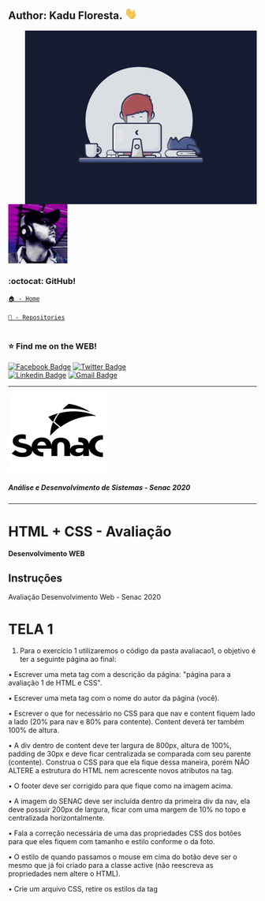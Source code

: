 <h2> Author: Kadu Floresta. <img src="https://github.com/KaduFloresta/KaduFloresta/blob/main/img/Hi.gif?raw=true" width="25"></h2>
<img align="right" alt="GIF" src="https://github.com/KaduFloresta/KaduFloresta/blob/main/img/gif2.gif?raw=true" width="470";/>

<a href="https://www.linkedin.com/in/kadufloresta/">
 <img src="https://github.com/KaduFloresta/KaduFloresta/blob/main/img/profile.gif?raw=true" width="120px; alt=""/></b></a>  
 <br>
 
<h3>:octocat: GitHub!</h3>
 <code><a href="https://github.com/KaduFloresta" title="HomeGit">🏠 - Home</a><br></code><br>
 <code><a href="https://github.com/KaduFloresta?tab=repositories" title="RepoGit">📂 - Repositories</a><br></code>
 
<br>

<h3>⭐ Find me on the WEB!</h3>

[![Facebook Badge](https://img.shields.io/badge/-Kadu_Floresta-lightblue?style=flat-square&logo=Facebook&logoColor=white&link=https://www.facebook.com/kadu.floresta)](https://www.facebook.com/kadu.floresta)
[![Twitter Badge](https://img.shields.io/badge/-@kadu_kururu-1ca0f1?style=flat-square&labelColor=1ca0f1&logo=twitter&logoColor=white&link=https://twitter.com/kadu_kururu)](https://twitter.com/kadu_kururu)
<br>
[![Linkedin Badge](https://img.shields.io/badge/-Kadu_Floresta-blue?style=flat-square&logo=Linkedin&logoColor=white&link=https://www.linkedin.com/in/kadufloresta/)](https://www.linkedin.com/in/kadufloresta/)
[![Gmail Badge](https://img.shields.io/badge/-cefloresta1@gmail.com-c14438?style=flat-square&logo=Gmail&logoColor=white&link=mailto:cefloresta1@gmail.com)](mailto:cefloresta1@gmail.com)

<hr>
<a href="https://portal.sc.senac.br/portal/site/descontos-e-bolsas/senac-joinville"><img src="https://github.com/KaduFloresta/JavaScript_WebSite/raw/master/img/senac.png" alt="drawing" width="200"/></a><h5>Análise e Desenvolvimento de Sistemas - Senac 2020</h5> 

---

# HTML + CSS  - Avaliação

**Desenvolvimento WEB**

## Instruções
Avaliação Desenvolvimento Web - Senac 2020

# TELA 1

1.	Para o exercício 1 utilizaremos o código da pasta avaliacao1, o objetivo é ter a seguinte página ao final:

•	Escrever uma meta tag com a descrição da página: "página para a avaliação 1 de HTML e CSS".

•	Escrever uma meta tag com o nome do autor da página (você).

•	Escrever o que for necessário no CSS para que nav e content fiquem lado a lado (20% para nav e 80% para contente). Content deverá ter também 100% de altura.

•	A div dentro de content deve ter largura de 800px, altura de 100%, padding de 30px e deve ficar centralizada se comparada com seu parente (contente). Construa o CSS para que ela fique dessa maneira, porém NÃO ALTERE a estrutura do HTML nem acrescente novos atributos na tag.

•	O footer deve ser corrigido para que fique como na imagem acima.

•	A imagem do SENAC deve ser incluída dentro da primeira div da nav, ela deve possuir 200px de largura, ficar com uma margem de 10% no topo e centralizada horizontalmente.

•	Fala a correção necessária de uma das propriedades CSS dos botões para que eles fiquem com tamanho e estilo conforme o da foto. 

•	O estilo de quando passamos o mouse em cima do botão deve ser o mesmo que já foi criado para a classe active (não reescreva as propriedades nem altere o HTML).

•	Crie um arquivo CSS, retire os estilos da tag <style>, inclua no novo arquivo e importe no HTML index.html.

•	Crie as páginas sobre.html e contanto.html com estilo igual ao index.html (não esqueça de alterar os links e o active dos botões).

# TELA 2

2.	Desenvolva a tela inicial (antes do login) do site github.com:

•	Você deverá fazer um print de como a tela aparece no seu navegador e incluir junto com a solução.

•	Não precisa realizar as ações dos botões da navbar, nem criar os ícones de flechas.

•	O links não precisam enviar para as páginas originais, eles podem ser vazios.

•	Você não precisa desenvolver o resto da página, apenas o que aparece no print acima. (navbar com “built for developers” + formulário).

**Critérios de avaliação:**
- Organização do código;
- Utilização inteligente de seletores;
- Fidelidade aos tamanhos;
- Fidelidade às cores e transparências;

**Boa diversão!**

